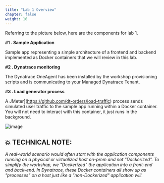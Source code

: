 ```yaml
---
title: "Lab 1 Overview"
chapter: false
weight: 10
---
```


Referring to the picture below, here are the components for lab 1.

**#1 . Sample Application**

Sample app representing a simple architecture of a frontend and backend implemented as Docker containers that we will review in this lab.

**#2 . Dynatrace monitoring**

The Dynatrace OneAgent has been installed by the workshop provisioning scripts and is communicating to your Managed Dynatrace Tenant.

**#3 . Load generator process**

A JMeter](https://github.com/dt-orders/load-traffic) process sends simulated user traffic to the sample app running within a Docker container. You will not need to interact with this container, it just runs in the background.

![image](/images/lab1-setup.png)

## 💥 **TECHNICAL NOTE**: 
_A real-world scenario would often start with the application components running on a physical or virtualized host on-prem and not "Dockerized". To simplify the workshop, we "Dockerized" the application into a front-end and back-end. In Dynatrace, these Docker containers all show up as "processes" on a host just like a "non-Dockerized" application will._

